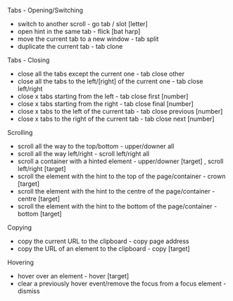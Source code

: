 Tabs - Opening/Switching
  - switch to another scroll - go tab / slot [letter]
  - open hint in the same tab - flick [bat harp]
  - move the current tab to a new window - tab split
  - duplicate the current tab - tab clone

Tabs - Closing
  - close all the tabs except the current one - tab close other
  - close all the tabs to the left/[right] of the current one - tab close left/right
  - close x tabs starting from the left - tab close first [number]   
  - close x tabs starting from the right - tab close final [number]
  - close x tabs to the left of the current tab - tab close previous [number]
  - close x tabs to the right of the current tab - tab close next [number]
  
Scrolling
  - scroll all the way to the top/bottom - upper/downer all
  - scroll all the way left/right - scroll left/right all
  - scroll a container with a hinted element - upper/downer [target] , scroll left/right [target]
  - scroll the element with the hint to the top of the page/container - crown [target]
  - scroll the element with the hint to the centre of the page/container - centre [target]
  - scroll the element with the hint to the bottom of the page/container - bottom [target]

Copying
  - copy the current URL to the clipboard - copy page address
  - copy the URL of an element to the clipboard - copy [target]

Hovering
  - hover over an element - hover [target]
  - clear a previously hover event/remove the focus from a focus element - dismiss